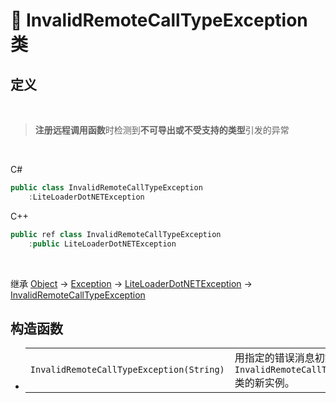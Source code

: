 # 🔖 InvalidRemoteCallTypeException 类

## 定义

<br>

> **注册远程调用函数**时检测到**不可导出或不受支持的类型**引发的异常

<br>

C#
```cs
public class InvalidRemoteCallTypeException
    :LiteLoaderDotNETException
```
C++
```cpp
public ref class InvalidRemoteCallTypeException
    :public LiteLoaderDotNETException
```
<br>

继承 [Object](https://docs.microsoft.com/zh-cn/dotnet/api/system.object?view=net-6.0) → [Exception](https://docs.microsoft.com/zh-cn/dotnet/api/system.exception?view=net-6.0) → [LiteLoaderDotNETException](../LiteLoaderDotNETException/LiteLoaderDotNETException.md) → 
[InvalidRemoteCallTypeException](InvalidRemoteCallTypeException.md)

## 构造函数
- 
    |||
    |-|-|
    |`InvalidRemoteCallTypeException(String)`|用指定的错误消息初始化 `InvalidRemoteCallTypeException` 类的新实例。|

<br>


